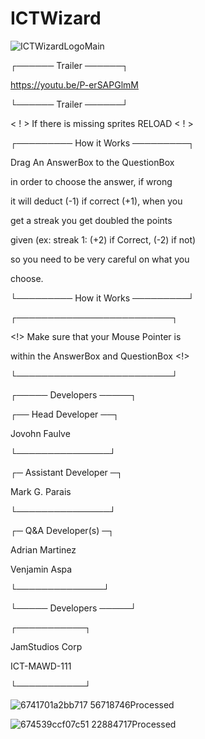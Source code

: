 # ICTWizard

![ICTWizardLogoMain](https://github.com/user-attachments/assets/a34b3a9d-39bd-440d-b59e-001650dac910)

┌────── Trailer ──────┐

https://youtu.be/P-erSAPGlmM

└────── Trailer ──────┘

< ! > If there is missing sprites RELOAD < ! >

┌───────── How it Works ─────────┐

Drag An AnswerBox to the QuestionBox

in order to choose the answer, if wrong

it will deduct (-1) if correct (+1), when you

get a streak you get doubled the points

given (ex: streak 1: (+2) if Correct, (-2) if not)

so you need to be very careful on what you

choose.

└───────── How it Works ─────────┘

┌─────────────────────────┐

<!> Make sure that your Mouse Pointer is 

within the AnswerBox and QuestionBox <!> 

└─────────────────────────┘

┌───── Developers ─────┐

   ┌── Head Developer ──┐
   
Jovohn Faulve
          
   └───────────────┘
   
   ┌─ Assistant Developer ─┐
   
Mark G. Parais
            
   └───────────────┘
   
┌─ Q&A Developer(s) ─┐
     
Adrian Martinez
             
Venjamin Aspa
             
└──────────────┘
     
└───── Developers ─────┘

┌───────────┐

JamStudios Corp

ICT-MAWD-111

└───────────┘

![6741701a2bb717 56718746Processed](https://github.com/user-attachments/assets/42a5e553-b08f-4d96-934d-fd2212bf5be8)

![674539ccf07c51 22884717Processed](https://github.com/user-attachments/assets/f31c2041-9e1e-4af9-b241-c99493902b1e)
